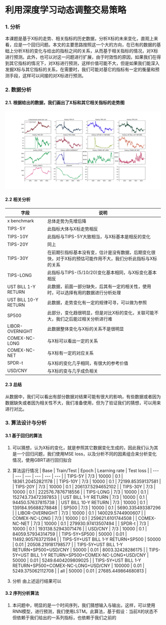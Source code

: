 # 利用深度学习动态调整交易策略

### 1. 分析
本课题是基于X标的走势、相关指标的历史数据，分析X标的未来变化，直观上来看，应是一个回归问题。本文的主要思路按照这一个大的方向，在已有的数据的基础上分析X标的变化与给出的指标之间的关系，从而基于相关指标的情况，对X标进行预测。此外，也可以对这一问题进行扩展，由于时效性的原因，如果我们在得到其它指标的情况下，对X标进行预测，这样价值可能不大，但是如果我们能深入发掘X标与其它指标的关系，在需要时，我们可能对基它的指标有一定的衡量和预测手段，这样可以间接的对X标进行预测。

### 2. 数据分析
#### 2.1. 根据给出的数据，我们画出了X标和其它相关指标的走势图 
![picture1](./code/x.png)

#### 2.2 相关分析
| 字段 | 说明 |
| ---- | --- |
|x benchmark | 总体走势为先增后降 |
| TIPS-5Y | 此指标大体与X标走势相反 |
| TIPS-10Y | 此指标与TIPS-5Y大致相当，与X标基本是相反的变化 |
| TIPS-20Y | 同上 |
| TIPS-30Y | 在前期引指标基本没有变，估计是没有数据，后期变化很快，对于X标的预估可能作用不大，我们分析此指标与X标的关系 |
| TIPS-LONG | 此指标与TIPS-(5/10/20)变化基本相同，与X标变化基本相反 |
| UST BILL 1-Y RETURN | 此数据，前面一部分缺失，后其有一定的相关性，使用时，可以选择有用的数据进行分析处理 |
| UST BILL 10-Y RETURN | 此数据，走势变化有一定的规律可寻，可以做为参照 |
| SP500 | 此部分，变化趋很明显，但是对比X标的变化，关联可能不大，我们之后能过相关分析进行难 |
| LIBOR-OVERNIGHT | 此数据整体变化与X标的关系不是很明显 |
| COMEX-NC-LONG | 与X标可以看出一定的关系 |
| COMEX-NC-NET | 与X标有一定的对应关系 |
| SPDR-t | 与X标的变化几乎相同，有很大的参考价值 |
| USD/CNY | 与X标的变与几乎成负相关 |

#### 2.3 总结
从数据中，我们可以看出有部分数据对结果可能有很大的影响，有些数据或者因为数据缺失或者因为相关性不大，我们准备使用，但为了验证我们的猜想，可以用来进行对比。

### 3. 算法设计与分析
#### 3.1 基于回归的算法
1. 可以猜想，认为X标的变化，就是参照其它数据变化生成的，因此我们认为其是一个回归问题，我们使用MSE loss，以及分析不同的因素组合来分析变化情况，使用GBRT进行回归拟合
2. 算法运行情况
| Base | Train/Test | Epoch | Learning rate | Test loss |
| --- | --- | --- | --- | --- | --- |
| TIPS-5Y | 7/3 | 10000 | 0.1 | 18361.20452821178 |
| TIPS-10Y | 7/3 | 10000 | 0.1 | 72199.85359137581 |
| TIPS-20Y | 7/3 | 10000 | 0.1 | 206137.5294652102 |
| TIPS-30Y | 7/3 | 10000 | 0.1 | 222576.7876718556 |
| TIPS-LONG | 7/3 | 10000 | 0.1 | 152743.73472397853 |
| UST BILL 1-Y RETURN | 7/3 | 10000 | 0.1 | 94450.57637815738 |
| UST BILL 10-Y RETURN | 7/3 | 10000 | 0.1 | 139184.95688278848 |
| SP500 | 7/3 | 10000 | 0.1 | 5690.335493387296 |
| LIBOR-OVERNIGHT | 7/3 | 10000 | 0.1 | 140029.5744900607 |
| COMEX-NC-LONG | 7/3 | 10000 | 0.1 | 259621.6101744508 |
| COMEX-NC-NET | 7/3 | 10000 | 0.1 | 279930.97413507494 |
| SPDR-t | 7/3 | 10000 | 0.1 | 193138.52943071476 |
| USD/CNY | 7/3 | 10000 | 0.1 | 84059.57934314759 |
| TIPS-5Y+SP500 | 50000 | 0.01 | 11492.905763721594 |
| TIPS-5Y+UST BILL 1-Y RETURN+SP500 | 50000 | 0.01 | 20508.219181798577 |
| TIPS-5Y+UST BILL 1-Y RETURN+SP500+USD/CNY | 50000 | 0.01 | 8003.32428286175 |
| TIPS-5Y+UST BILL 1-Y RETURN+SP500+COMEX-NC-LONG+USD/CNY | 50000 | 0.01 | 5249.6404209809025 |
| TIPS-5Y+UST BILL 1-Y RETURN+SP500+COMEX-NC-LONG+USD/CNY | 100000 | 0.01 | 5249.375062112708 |
| all | 50000 | 0.01 | 27685.449864680813 |

3. 分析
由上述运行结果可以


#### 3.2 序列分析算法
1. 本问题中，明显的是一个时间序列，我们猜想输入与输出，这样，可以使用RNN模型，进行预测，我们使用LSTM。此算法，基于假设：当前X的状态不但依赖于我们给出的一系列指标，也依赖于我们之前的
